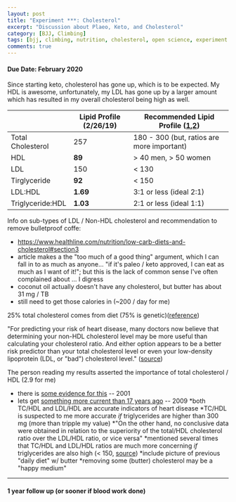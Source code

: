 ```yaml
---
layout: post
title: "Experiment ***: Cholesterol"
excerpt: "Discussion about Plaeo, Keto, and Cholesterol"
category: [BJJ, Climbing]
tags: [bjj, climbing, nutrition, cholesterol, open science, experiment ***, paleo, keto]
comments: true
---
```



#### Due Date:  February 2020

Since starting keto, cholesterol has gone up, which is to be expected.  My HDL is awesome, unfortunately, my LDL has gone up by a larger amount which has resulted in my overall cholesterol being high as well.

|                   | Lipid Profile (2/26/19) | Recommended Lipid Profile ([1](https://drjockers.com/high-cholesterol-ketogenic-diet/),[2](https://ketodietapp.com/Blog/lchf/high-cholesterol-on-a-keto-diet-should-you-be-concerned)) |
| ----------------- | ----------------------- | ----------------------------- |
| Total Cholesterol | 257                     | 180 - 300 (but, ratios are more important) |
| HDL               | **89**                  | > 40 men, > 50 women |
| LDL               | 150                     | < 130 |
| Tirglyceride      | **92**                  | < 150 |
| LDL:HDL           | **1.69**                | 3:1 or less (ideal 2:1) |
| Triglyceride:HDL  | **1.03**                | 2:1 or less (ideal 1:1) |

Info on sub-types of LDL / Non-HDL cholesterol and recommendation to remove bulletproof coffe:
  - https://www.healthline.com/nutrition/low-carb-diets-and-cholesterol#section3
  - article makes a the "too much of a good thing" argument, which I can fall in to as much as anyone... "if it's paleo / keto approved, I can eat as much as I want of it!"; but this is the lack of common sense I've often complained about ... I digress
  - coconut oil actually doesn't have any cholesterol, but butter has about 31 mg / TB
  - still need to get those calories in (~200 / day for me)

25% total cholesterol comes from diet (75% is genetic)([reference](https://perfectketo.com/truth-about-keto-cholesterol/))

"For predicting your risk of heart disease, many doctors now believe that determining your non-HDL cholesterol level may be more useful than calculating your cholesterol ratio. And either option appears to be a better risk predictor than your total cholesterol level or even your low-density lipoprotein (LDL, or "bad") cholesterol level." ([source](https://www.mayoclinic.org/diseases-conditions/high-blood-cholesterol/expert-answers/cholesterol-ratio/faq-20058006))

The person reading my results asserted the importance of total cholesterol / HDL (2.9 for me)
 * there is [some evidence for this](https://jamanetwork.com/journals/jamainternalmedicine/fullarticle/752318) -- 2001
 * lets get [something more current than 17 years ago](https://www.ncbi.nlm.nih.gov/pmc/articles/PMC2747394/) -- 2009
   *both TC/HDL and LDL/HDL are accurate indicators of heart disease
   *TC/HDL is suspected to me more accurate *if* triglycerides are higher than 300 mg (more than tripple my value)
   *"On the other hand, no conclusive data were obtained in relation to the superiority of the total/HDL cholesterol ratio over the LDL/HDL ratio, or vice versa"
   *mentioned several times that TC/HDL and LDL/HDL ratios are much more concerning *if* triglycerides are also high (< 150, [source](https://www.webmd.com/cholesterol-management/guide/understanding-numbers#1))
*include picture of previous "daily diet" w/ butter
*removing some (butter) cholesterol may be a "happy medium"

----------

#### 1 year follow up (or sooner if blood work done)
